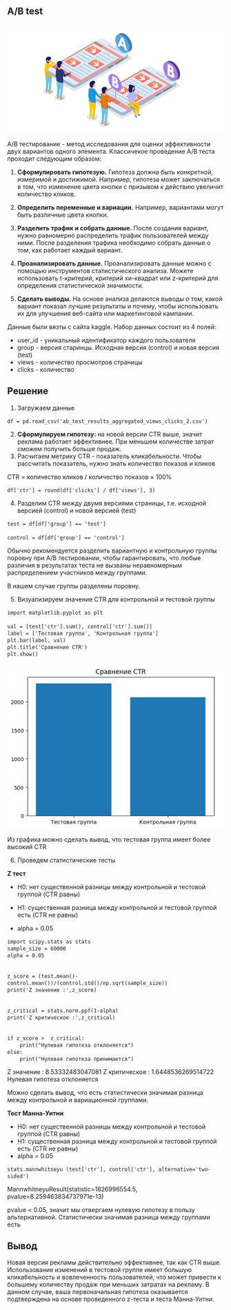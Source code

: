 ## A/B test

![alt text](https://github.com/Elisavile/a-b-test/blob/main/ab-testing.png)

A/B тестирование - метод исследования для оценки эффективности двух вариантов одного элемента. Классичекое проведение A/B теста проходит следующим образом:

  
  1. **Сформулировать гипотезую.** Гипотеза должна быть конкретной, измеримой и достижимой. Например, гипотеза может заключаться в том, что изменение цвета кнопки с призывом к действию увеличит количество кликов.
  
  
  2. **Определить переменные и вариации.**  Например, вариантами могут быть различные цвета кнопки.
  
 
  3. **Разделить трафик и собрать данные.** После создания вариант, нужно равномерно распределить трафик пользователей между ними. После разделения трафика  необходимо собрать данные о том, как работает каждый вариант.
  
 
  4. **Проанализировать данные.**  Проанализировать данные можно с помощью инструментов статистического анализа. Можете использовать t-критерий, критерий хи-квадрат или z-критерий для определения статистической значимости.
  
 
  5. **Сделать выводы.** На основе анализа делаются выводы о том, какой вариант показал лучшие результаты и почему, чтобы использовать их для улучшения веб-сайта или маркетинговой кампании.

  Данные были вязты с сайта kaggle. Набор данных состоит из 4 полей:
  * user_id - уникальный идентификатор каждого пользователя
  * group - версия старинцы. Исходная версия (control) и новая версия (test)
  * views - количество просмотров страницы
  * clicks - количество 

## Решение 

1. Загружаем данные
```
df = pd.read_csv('ab_test_results_aggregated_views_clicks_2.csv')
```

2. **Сформулируем гипотезу:** на новой версии CTR выше, значит реклама работает эффективнее. При меньшем количестве затрат сможем получить больше продаж.
3. Расчитаем метрику CTR - показатель кликабельности. Чтобы рассчитать показатель, нужно знать количество показов и кликов

CTR = количество кликов / количество показов × 100%
```
df['ctr'] = round(df['clicks'] / df['views'], 3)
```
4. Разделим CTR между двумя версиями страницы, т.е. исходной версией (control) и новой версией (test)
```
test = df[df['group'] == 'test']

control = df[df['group'] == 'control']
```

Обычно рекомендуется разделить вариантную и контрольную группы поровну при A/B тестировании, чтобы гарантировать, что любые различия в результатах теста не вызваны неравномерным распределением участников между группами.

В нашем случае группы разделены поровну.

5. Визуализируем значение CTR для контрольной и тестовой группы
```
import matplotlib.pyplot as plt

val = [test['ctr'].sum(), control['ctr'].sum()]
label = ['Тестовая группа', 'Контрольная группа']
plt.bar(label, val)
plt.title('Сравнение CTR')
plt.show()
```
![alt text](https://github.com/Elisavile/a-b-test/blob/main/hist.png)

Из графика можно сделать вывод, что тестовая группа имеет более высокий CTR

6. Проведем статистические тесты

**Z тест**

* H0: нет существенной разницы между контрольной и тестовой группой (CTR равны)

* H1: существенная разница между контрольной и тестовой группой есть (CTR не равны)

* alpha = 0.05
```
import scipy.stats as stats
sample_size = 60000
alpha = 0.05


z_score = (test.mean()-control.mean())/(control.std()/np.sqrt(sample_size))
print('Z значение :',z_score)


z_critical = stats.norm.ppf(1-alpha)
print('Z критическое :',z_critical)


if z_score >  z_critical:
    print("Нулевая гипотеза отклоняется")
else:
    print("Нулевая гипотеза принимается")
```
Z значение : 8.53332483047081
Z критическое : 1.6448536269514722
Нулевая гипотеза отклоняется

Можно сделать вывод, что есть статистически значимая разница между контрольной и вариационной группами.

**Тест Манна-Уитни**

* H0: нет существенной разницы между контрольной и тестовой группой (CTR равны)
* H1: существенная разница между контрольной и тестовой группой есть (CTR не равны)
* alpha = 0.05
```
stats.mannwhitneyu (test['ctr'], control['ctr'], alternative='two-sided')
```
MannwhitneyuResult(statistic=1826996554.5, pvalue=8.259463834737971e-13)

pvalue < 0.05, значит мы отвергаем нулевую гипотезу в пользу альтернативной. Статистически значимая разница между группами есть

## Вывод
Новая версия рекламы действительно эффективнее, так как CTR выше. Использование изменений в тестовой группе имеет большую кликабельность и вовлеченность пользователей, что может привести к большему количеству продаж при меньших затратах на рекламу. В данном случае, ваша первоначальная гипотеза оказывается подтверждена на основе проведенного z-теста и теста Манна-Уитни.
